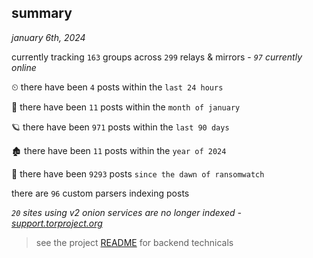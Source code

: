 
## summary
_january 6th, 2024_

currently tracking `163` groups across `299` relays & mirrors - _`97` currently online_

⏲ there have been `4` posts within the `last 24 hours`

🦈 there have been `11` posts within the `month of january`

🪐 there have been `971` posts within the `last 90 days`

🏚 there have been `11` posts within the `year of 2024`

🦕 there have been `9293` posts `since the dawn of ransomwatch`

there are `96` custom parsers indexing posts

_`20` sites using v2 onion services are no longer indexed - [support.torproject.org](https://support.torproject.org/onionservices/v2-deprecation/)_

> see the project [README](https://github.com/joshhighet/ransomwatch#ransomwatch--) for backend technicals
